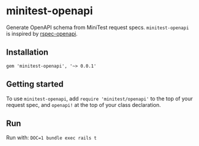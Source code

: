 # minitest-openapi
Generate OpenAPI schema from MiniTest request specs. `minitest-openapi` 
is inspired by [rspec-openapi](https://github.com/exoego/rspec-openapi).

## Installation
```gem 'minitest-openapi', '~> 0.0.1'```

## Getting started
To use `minitest-openapi`, add `require 'minitest/openapi'` to 
the top of your request spec, and `openapi!` at the top of 
your class declaration.

## Run 
Run with: ```DOC=1 bundle exec rails t```